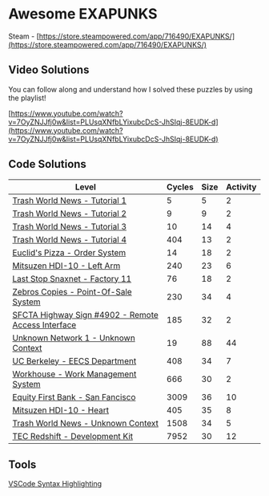 # Awesome EXAPUNKS

Steam - [https://store.steampowered.com/app/716490/EXAPUNKS/](https://store.steampowered.com/app/716490/EXAPUNKS/)

## Video Solutions

You can follow along and understand how I solved these puzzles by using the playlist!

[https://www.youtube.com/watch?v=7OyZNJJfj0w&list=PLUsqXNfbLYixubcDcS-JhSIqj-8EUDK-d](https://www.youtube.com/watch?v=7OyZNJJfj0w&list=PLUsqXNfbLYixubcDcS-JhSIqj-8EUDK-d)

## Code Solutions

| Level                                                                                                              | Cycles | Size | Activity |
|--------------------------------------------------------------------------------------------------------------------|--------|------|----------|
| [Trash World News - Tutorial 1](solutions/01-trash-world-news-tutorial-1)                                          | 5      | 5    | 2        |
| [Trash World News - Tutorial 2](solutions/02-trash-world-news-tutorial-2)                                          | 9      | 9    | 2        |
| [Trash World News - Tutorial 3](solutions/03-trash-world-news-tutorial-3)                                          | 10     | 14   | 4        |
| [Trash World News - Tutorial 4](solutions/04-trash-world-news-tutorial-4)                                          | 404    | 13   | 2        |
| [Euclid's Pizza - Order System](solutions/05-euclids-pizza-order-system)                                           | 14     | 18   | 2        |
| [Mitsuzen HDI-10 - Left Arm](solutions/06-mitsuzen-hdi-10-left-armd)                                               | 240    | 23   | 6        |
| [Last Stop Snaxnet - Factory 11](solutions/07-last-stop-snaxnet-factory-11)                                        | 76     | 18   | 2        |
| [Zebros Copies - Point-Of-Sale System](solutions/08-zebros-copies-point-of-sale-system)                            | 230    | 34   | 4        |
| [SFCTA Highway Sign #4902 - Remote Access Interface](solutions/09-sfcta-highway-sign-4902-remote-access-interface) | 185    | 32   | 2        |
| [Unknown Network 1 - Unknown Context](solutions/10-unknown-network-1-unknown-context)                              | 19     | 88   | 44       |
| [UC Berkeley - EECS Department](solutions/11-uc-berkeley-eecs-department)                                          | 408    | 34   | 7        |
| [Workhouse - Work Management System](solutions/12-workhouse-work-management-system)                                | 666    | 30   | 2        |
| [Equity First Bank - San Fancisco](solutions/13-equity-first-bank-san-francisco)                                   | 3009   | 36   | 10       |
| [Mitsuzen HDI-10 - Heart](solutions/14-mitsuzen-hdi-10-heart)                                                      | 405    | 35   | 8        |
| [Trash World News - Unknown Context](solutions/15-trash-world-news-unknown-context)                                | 1508   | 34   | 5        |
| [TEC Redshift - Development Kit](solutions/16-tec-redshift-development-kit)                                        | 7952   | 30   | 12       |

## Tools

[VSCode Syntax Highlighting](https://marketplace.visualstudio.com/items?itemName=pizzafox.exa-syntax-highlighting)